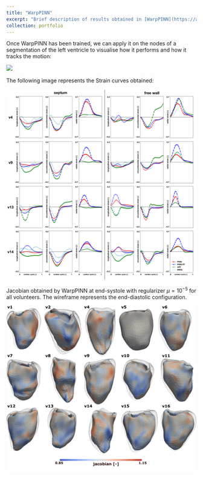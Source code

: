 ```yaml
---
title: "WarpPINN"
excerpt: "Brief description of results obtained in [WarpPINN](https://arxiv.org/abs/2211.12549)"
collection: portfolio
---
```


Once WarpPINN has been trained, we can apply it on the nodes of a segmentation of the left ventricle to visualise how it performs and how it tracks the motion: 

<image src="/images/warpPINN.gif" /> 

The following image represents the Strain curves obtained:

![Alt text](/images/strain_curves-1.png)

Jacobian obtained by WarpPINN at end-systole with regularizer $\mu=10^{-5}$ for all volunteers. The wireframe represents the end-diastolic configuration.

![Alt text](/images/jacobian1e-05-1.png)
